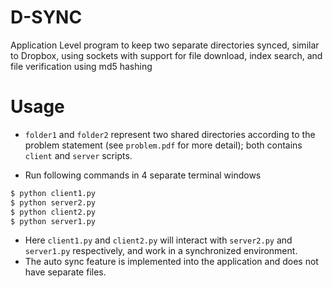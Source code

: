 # D-SYNC
Application Level program to keep two separate directories synced, similar to Dropbox, using sockets with support for file download, index search, and file verification using md5 hashing

# Usage
* ``folder1`` and ``folder2`` represent two shared directories according to the problem statement (see ``problem.pdf`` for more detail); both contains ``client`` and ``server`` scripts.

* Run following commands in 4 separate terminal windows

```bash
$ python client1.py
$ python server2.py
$ python client2.py
$ python server1.py
```

* Here ``client1.py`` and ``client2.py`` will interact with ``server2.py`` and ``server1.py`` respectively, and work in a synchronized environment. 
* The auto sync feature is implemented into the application and does not have separate files.



